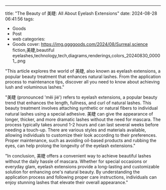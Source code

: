 ---
title: "The Beauty of 美睫: All About Eyelash Extensions"
date: 2024-08-28 06:41:56
tags:
  - Goods
  - Post
  - web
categories:
  - Goods
cover: https://img.ggggoods.com/2024/08/Surreal,science fiction,美睫,beautiful eyelashes,technology,tech,diagrams,renderings,colors_20240830_00001_.png

"This article explores the world of 美睫, also known as eyelash extensions, a popular beauty treatment that enhances natural lashes. From the application process to maintenance tips, discover all you need to know about achieving lush and voluminous lashes."

"美睫 (pronounced 'měi jié') refers to eyelash extensions, a popular beauty trend that enhances the length, fullness, and curl of natural lashes. This beauty treatment involves attaching synthetic or natural fibers to individual natural lashes using a special adhesive. 美睫 can give the appearance of longer, thicker, and more dramatic lashes without the need for mascara. The process typically takes around 1-2 hours and can last several weeks before needing a touch-up. There are various styles and materials available, allowing individuals to customize their look according to their preferences. Proper maintenance, such as avoiding oil-based products and rubbing the eyes, can help prolong the longevity of the eyelash extensions."

"In conclusion, 美睫 offers a convenient way to achieve beautiful lashes without the daily hassle of mascara. Whether for special occasions or everyday glam, eyelash extensions provide a long-lasting and customizable solution for enhancing one's natural beauty. By understanding the application process and following proper care instructions, individuals can enjoy stunning lashes that elevate their overall appearance."
